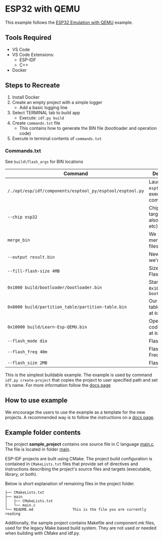 # ESP32 with QEMU

This example follows the [ESP32 Emulation with QEMU](https://www.youtube.com/watch?v=lZp9L7Ij4Yo&t=29s) example.

## Tools Required

* VS Code
* VS Code Extensions:
  * ESP-IDF
  * C++
* Docker

## Steps to Recreate

1. Install Docker
2. Create an empty project with a simple logger
   * Add a basic logging line
3. Select TERMINAL tab to build app
   * Execute: `idf.py build`
3. Create `commands.txt` file
   * This contains how to generate the BIN file (bootloader and operation code)
4. Execute in terminal contents of `commands.txt`


### Commands.txt

See `build\flash_args` for BIN locations

| Command | Description |
|-|-|
| `/./opt/esp/idf/components/esptool_py/esptool/esptool.py` | Launch `esptool.py`. `./` execute command |
| `--chip esp32`  | Chip we're targeting (can also be C3, etc) |
| `merge_bin`     | We are merging all BIN files together |
| `--output result.bin` | New BIN file we're creating |
| `--fill-flash-size 4MB` | Size of our Flash |
| `0x1000 build/bootloader/bootloader.bin` | Starting at `0x1000` get our `bootloader.bin` |
| `0x8000 build/partition_table/partition-table.bin` | Our potition table starting at `0x8000` |
| `0x10000 build/Learn-Esp-QEMU.bin` | Operational code starting at `0x10000` |
| `--flash_mode dio` | Flash Mode |
| `--flash_freq 40m` | Flash Frequency |
| `--flash_size 2MB` | Flash Size |



This is the simplest buildable example. The example is used by command `idf.py create-project`
that copies the project to user specified path and set it's name. For more information follow the [docs page](https://docs.espressif.com/projects/esp-idf/en/latest/api-guides/build-system.html#start-a-new-project)



## How to use example
We encourage the users to use the example as a template for the new projects.
A recommended way is to follow the instructions on a [docs page](https://docs.espressif.com/projects/esp-idf/en/latest/api-guides/build-system.html#start-a-new-project).

## Example folder contents

The project **sample_project** contains one source file in C language [main.c](main/main.c). The file is located in folder [main](main).

ESP-IDF projects are built using CMake. The project build configuration is contained in `CMakeLists.txt`
files that provide set of directives and instructions describing the project's source files and targets
(executable, library, or both). 

Below is short explanation of remaining files in the project folder.

```
├── CMakeLists.txt
├── main
│   ├── CMakeLists.txt
│   └── main.c
└── README.md                  This is the file you are currently reading
```
Additionally, the sample project contains Makefile and component.mk files, used for the legacy Make based build system. 
They are not used or needed when building with CMake and idf.py.
